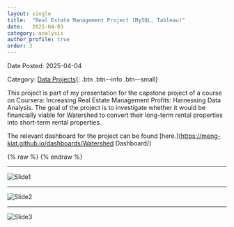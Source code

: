 ```yaml
---
layout: single
title:  "Real Estate Management Project (MySQL, Tableau)"
date:   2025-04-03
category: analysis
author_profile: true
order: 3
---
```

Date Posted: 2025-04-04

Category: [Data Projects](https://meng-kiat.github.io/analysis/){: .btn .btn--info .btn--small}

This project is part of my presentation for the capstone project of a course on Coursera: Increasing Real Estate Management Profits: Harnessing Data Analysis. The goal of the project is to investigate whether it would be financially viable for Watershed to convert their long-term rental properties into short-term rental properties.

The relevant dashboard for the project can be found [here.](https://meng-kiat.github.io/dashboards/Watershed Dashboard/)

{% raw %}
<object data="https://meng-kiat.github.io/assets/files/Watershed-White-Paper.pdf" width="1000" height="1000" type='application/pdf'></object>
{% endraw %}

---

![Slide1](/assets/images/proposal/Slide3.PNG)

---

![Slide2](/assets/images/proposal/Slide4.PNG)

---

![Slide3](/assets/images/proposal/Slide5.PNG)